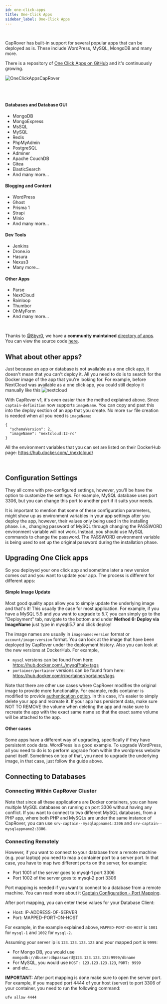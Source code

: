 ```yaml
---
id: one-click-apps
title: One-Click Apps
sidebar_label: One-Click Apps
---
```


<br/>

CapRover has built-in support for several popular apps that can be deployed as is. These include WordPress, MySQL, MongoDB and many more.

There is a repository of [One Click Apps on GitHub](https://github.com/caprover/one-click-apps) and it's continuously growing.

![OneClickAppsCapRover](/img/docs/one-click.gif)

<br/><br/>

#### Databases and Database GUI
- MongoDB
- MongoExpress
- MsSQL
- MySQL
- Redis
- PhpMyAdmin
- PostgreSQL
- Adminer
- Apache CouchDB
- Gitea 
- ElasticSearch 
- And many more...
#### Blogging and Content
- WordPress
- Ghost
- Prisma 1
- Strapi
- Minio
- And many more...
#### Dev Tools
- Jenkins
- Drone.io
- Hasura
- Nexus3
- Many more...
#### Other Apps
- Parse
- NextCloud
- Rainloop
- Thumbor
- OhMyForm
- And many more...



<br/>

Thanks to [@8byr0](https://github.com/8byr0), we have a **community maintained** [directory of apps](https://wizardly-ptolemy-8fcac8.netlify.app/). You can view the source code [here](https://github.com/8byr0/caprover-sampleapps-browser).


## What about other apps?
Just because an app or database is not available as a one click app, it doesn't mean that you can't deploy it. All you need to do is to search for the Docker image of the app that you're looking for. For example, before NextCloud was available as a one click app, you could still deploy it manually like this
![nextcloud](/img/docs/nextcloud-deploy-manually.png)


With CapRover v1, it's even easier than the method explained above. Since `captain-definition` now supports `imageName`. You can copy and past this into the deploy section of an app that you create. No more `tar` file creation is needed when all you need is `imageName`:

```
{
  "schemaVersion": 2,
  "imageName": "nextcloud:12-rc"
}
```
All the environment variables that you can set are listed on their DockerHub page: https://hub.docker.com/_/nextcloud/

<br/>

## Configuration Settings

They all come with pre-configured settings, however, you'll be have the option to customize the settings. For example, MySQL database uses port 3306, but you can change this port to another port if it suits your needs.

It is important to mention that some of these configuration parameters, might show up as environment variables in your app settings after you deploy the app, however, their values only being used in the installing phase. i.e., changing password of MySQL through changing the PASSWORD environment variable will not work. Instead, you should use MySQL commands to change the password. The PASSWORD environment variable is being used to set up the original password during the installation phase.

## Upgrading One Click apps

So you deployed your one click app and sometime later a new version comes out and you want to update your app. The process is different for different apps:

#### Simple Image Update
Most good quality apps allow you to simply update the underlying image and that's it! This usually the case for most application. For example, if you have a MySQL 5.5 and you want to upgrade to 5.7, you can simply go to the "Deployment" tab, navigate to the bottom and under **Method 6: Deploy via ImageName** just type in mysql:5.7 and click deploy!

The image names are usually in `imagename:version` format or `account/image:version` format. You can look at the image that have been deployed by CapRover under the deployment history. Also you can look at the new versions at DockerHub. For example, 
- `mysql` versions can be found from here: https://hub.docker.com/_/mysql?tab=tags
- `portainer/portainer` versions can be found from here: https://hub.docker.com/r/portainer/portainer/tags

Note that there are other use cases where CapRover modifies the original image to provide more functionality. For example, redis container is modified to provide [authentication option](https://github.com/caprover/one-click-apps/blob/af172b6680583487bdeacf230d7abaf9b57f4811/public/v4/apps/redis.yml#L10-L12). In this case, it's easier to simply delete your app and recreate it. If your app has persistent data, make sure NOT TO REMOVE the volume when deleting the app and make sure to recreate the app with the exact same name so that the exact same volume will be attached to the app.



#### Other cases
Some apps have a different way of upgrading, specifically if they have persistent code data. WordPress is a good example. To upgrade WordPress, all you need to do is to perform upgrade from within the wordpress website panel itself. Sometimes on top of that, you need to upgrade the underlying image, in that case, just follow the guide above.


## Connecting to Databases

### Connecting Within CapRover Cluster

Note that since all these applications are Docker containers, you can have multiple MySQL databases on running on port 3306 without having any conflict. If you want to connect to two different MySQL databases, from a PHP app, where both PHP and MySQLs are under the same instance of CapRover, you can use `srv-captain--mysqlappname1:3306` and `srv-captain--mysqlappname2:3306`.


### Connecting Remotely

However, if you want to connect to your database from a remote machine (e.g. your laptop) you need to map a container port to a server port. In that case, you have to map two different ports on the server, for example:
- Port 1001 of the server goes to mysql-1 port 3306
- Port 1002 of the server goes to mysql-2 port 3306

Port mapping is needed if you want to connect to a database from a remote machine. You can read more about it [Captain Configuration - Port Mapping](app-configuration.md#port-mapping).

After port mapping, you can enter these values for your Database Client:
- Host: IP-ADDRESS-OF-SERVER
- Port: MAPPED-PORT-ON-HOST


For example, in the example explained above, `MAPPED-PORT-ON-HOST` is `1001` for `mysql-1` and `1002` for `mysql-2`.

Assuming your server ip is `123.123.123.123` and your mapped port is `9999`:
- For Mongo DB, you would use `mongodb://dbuser:dbpassword@123.123.123.123:9999/dbname`
- For MySQL, you would use `HOST: 123.123.123.123`, `PORT: 9999`
- and etc...

**IMPORTANT:** After port mapping is done make sure to open the server port. For example, if you mapped port 4444 of your host (server) to port 3306 of your container, you need to run the following command:

```
ufw allow 4444
```
